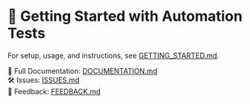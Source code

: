 # 🚀 Getting Started with Automation Tests

For setup, usage, and instructions, see [GETTING_STARTED.md](GETTING_STARTED.md).

📄 Full Documentation: [DOCUMENTATION.md](DOCUMENTATION.md)  
🛠 Issues: [ISSUES.md](ISSUES.md)  
💬 Feedback: [FEEDBACK.md](FEEDBACK.md)
